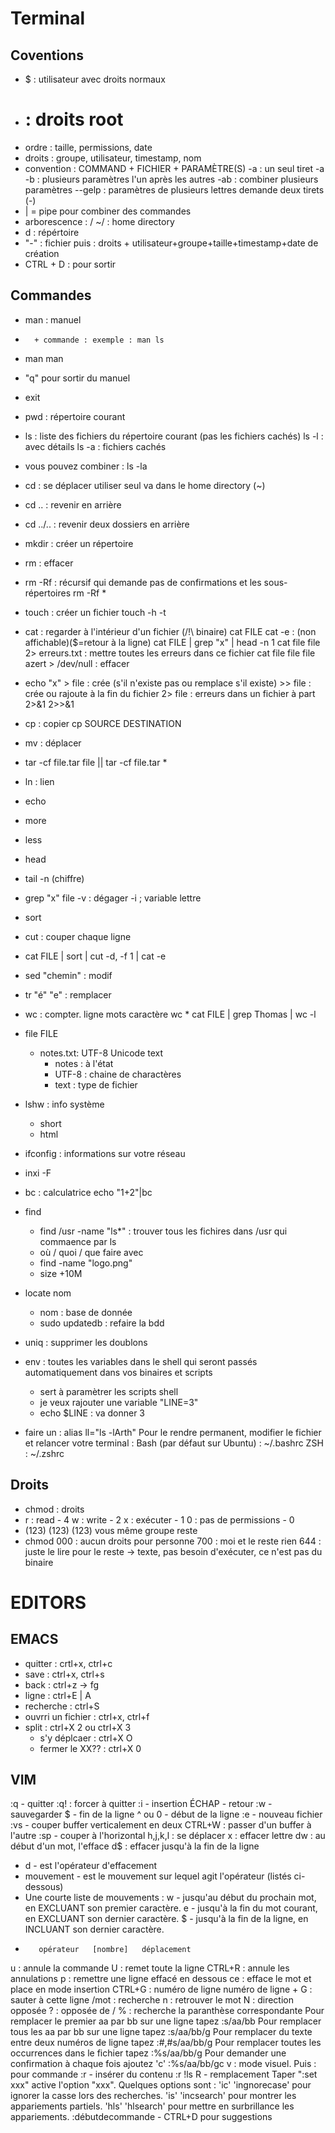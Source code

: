 # Terminal
## Coventions
- $ : utilisateur avec droits normaux
- # : droits root
- ordre : taille, permissions, date
- droits : groupe, utilisateur, timestamp, nom
- convention : COMMAND + FICHIER + 	PARAMÈTRE(S)
									-a : un seul tiret
									-a -b : plusieurs paramètres l'un après les autres
									-ab : combiner plusieurs paramètres
									--gelp : paramètres de plusieurs lettres demande deux tirets (-)
- | = pipe pour combiner des commandes
- arborescence : /
	~/ : home directory
- d : répértoire
- "-" : fichier
	puis : droits + utilisateur+groupe+taille+timestamp+date de création
- CTRL + D : pour sortir

## Commandes
- 	man : manuel
- 		+ commande : exemple : man ls
- 	man man
- "q" pour sortir du manuel
- exit
- pwd : répertoire courant
- 	ls : liste des fichiers du répertoire courant (pas les fichiers cachés)
	ls -l : avec détails
	ls -a : fichiers cachés
- vous pouvez combiner : ls -la
- cd : se déplacer
		utiliser seul va dans le home directory (~)
- cd .. : revenir en arrière
- cd ../.. : revenir deux dossiers en arrière
- mkdir : créer un répertoire
- rm : effacer
- 	rm -Rf : récursif qui demande pas de confirmations et les sous-répertoires
	rm -Rf *
- touch : créer un fichier
	touch -h -t
- 	cat : regarder à l'intérieur d'un fichier (/!\ binaire)
	cat FILE
	cat -e : (non affichable)($=retour à la ligne)
	cat FILE | grep "x" | head -n 1
	cat file file 2> erreurs.txt : mettre toutes les erreurs dans ce fichier
	cat file file file azert > /dev/null : effacer
- echo "x" 	> file : crée (s'il n'existe pas ou remplace s'il existe)
			>> file : crée ou rajoute à la fin du fichier
			2> file : erreurs dans un fichier à part
			2>&1
			2>>&1

- cp : copier
	cp SOURCE DESTINATION
- mv : déplacer
- tar -cf file.tar file || tar -cf file.tar *
- ln : lien
- echo
- more
- less
- head
- tail -n (chiffre)
- grep "x" file
	-v : dégager
	-i ; variable lettre
- sort
- cut : couper chaque ligne
- cat FILE | sort | cut -d, -f 1 | cat -e
- sed "chemin" : modif
- tr "é" "e" : remplacer
- wc : compter. ligne mots caractère
	wc *
	cat FILE | grep Thomas | wc -l
- file FILE
	- notes.txt: UTF-8 Unicode text
		- notes : à l'état
		- UTF-8 : chaine de charactères
		- text : type de fichier
- lshw : info système
	- short
	- html
- ifconfig : informations sur votre réseau
- inxi -F
- bc : calculatrice
	echo "1+2"|bc
- find
	- find /usr -name "ls*" : trouver tous les fichires dans /usr qui commaence par ls
	- où / quoi / que faire avec
	- find -name "logo.png"
	- size +10M


- locate nom
	- nom : base de donnée
	- sudo updatedb : refaire la bdd

- uniq : supprimer les doublons
- env : toutes les variables dans le shell qui seront passés automatiquement dans vos binaires et scripts
	- sert à paramètrer les scripts shell
	- je veux rajouter une variable "LINE=3"
	- echo $LINE : va donner 3




- faire un : alias ll="ls -lArth"
	Pour le rendre permanent, modifier le fichier et relancer votre terminal :
	Bash (par défaut sur Ubuntu) : ~/.bashrc 
	ZSH : ~/.zshrc



## Droits
- chmod : droits
- 	r : read 				- 4
	w : write 				- 2
	x : exécuter			- 1
	0 : pas de permissions 	- 0
- 	(123) 		(123) 			(123)
	vous		même groupe		reste
- chmod 	000 : aucun droits pour personne
			700 : moi et le reste rien
			644 : juste le lire pour le reste
			-> texte, pas besoin d'exécuter, ce n'est pas du binaire






# EDITORS
## EMACS
- quitter : crtl+x, ctrl+c
- save : ctrl+x, ctrl+s
- back : ctrl+z -> fg
- ligne : ctrl+E | A
- recherche : ctrl+S
- ouvrri un fichier : ctrl+x, ctrl+f
- split : ctrl+X 2 ou ctrl+X 3
	- s'y déplcaer : ctrl+X O
	- fermer le XX?? : ctrl+X 0





## VIM
:q - quitter
:q! : forcer à quitter
:i - insertion
ÉCHAP - retour
:w - sauvegarder
$ - fin de la ligne
^ ou 0 - début de la ligne
:e - nouveau fichier
:vs - couper buffer verticalement en deux
CTRL+W : passer d'un buffer à l'autre
:sp - couper à l'horizontal
h,j,k,l : se déplacer
x : effacer lettre
dw : au début d'un mot, l'efface
d$ : effacer jusqu'à la fin de la ligne
-	d         - est l'opérateur d'effacement
-	mouvement - est le mouvement sur lequel agit l'opérateur (listés
                ci-dessous)
-	Une courte liste de mouvements :
    w - jusqu'au début du prochain mot, en EXCLUANT son premier caractère.
    e - jusqu'à la fin du mot courant, en EXCLUANT son dernier caractère.
    $ - jusqu'à la fin de la ligne, en INCLUANT son dernier caractère.
-        opérateur   [nombre]   déplacement
u : annule la commande
U : remet toute la ligne
CTRL+R : annule les annulations
p : remettre une ligne effacé en dessous
ce : efface le mot et place en mode insertion
CTRL+G : numéro de ligne
numéro de ligne + G : sauter à cette ligne
/mot : recherche
	n : retrouver le mot
	N : direction opposée
	? : opposée de /
% : recherche la paranthèse correspondante
Pour remplacer le premier aa par bb sur une ligne tapez     :s/aa/bb
     Pour remplacer tous les aa par bb sur une ligne tapez       :s/aa/bb/g
     Pour remplacer du texte entre deux numéros de ligne tapez   :#,#s/aa/bb/g
     Pour remplacer toutes les occurrences dans le fichier tapez :%s/aa/bb/g
     Pour demander une confirmation à chaque fois ajoutez 'c'    :%s/aa/bb/gc
v : mode visuel. Puis : pour commande
:r - insérer du contenu
	:r !ls
R - remplacement
Taper  ":set xxx"  active l'option "xxx". Quelques options sont :
        'ic'  'ingnorecase' pour ignorer la casse lors des recherches.
        'is'  'incsearch'   pour montrer les appariements partiels.
        'hls' 'hlsearch'    pour mettre en surbrillance les appariements.
:débutdecommande - CTRL+D pour suggestions
